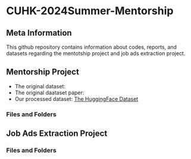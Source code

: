 # CUHK-2024Summer-Mentorship

## Meta Information
This github repository contains information about codes, reports, and datasets regarding the mentotship project and job ads extraction project. 
## Mentorship Project
- The original dataset:
- The original daataset paper:
- Our processed dataset: [The HuggingFace Dataset](https://huggingface.co/datasets/Matthewfung/24Summer_RA/tree/main)

### Files and Folders

## Job Ads Extraction Project

### Files and Folders

